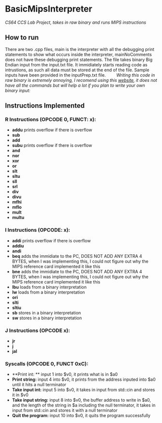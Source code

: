 # BasicMipsInterpreter
*CS64 CCS Lab Project, takes in raw binary and runs MIPS instructions*

## How to run
There are two .cpp files, main is the interpreter with all the debugging print statements to show what occurs inside the interpreter, mainNoComments does not have these debugging print statements.
The file takes binary Big Endian input from the input.txt file. It immidiately starts reading code as intrustions, as such all data must be stored at the end of the file. Sample inputs have been provided in the inputPrep.txt file. 
&nbsp;&nbsp;&nbsp;&nbsp;&nbsp;&nbsp;&nbsp; *Writing this code in raw binary is extremely annoying, I recomend using this [website](https://mips-converter.jeffsieu.com/), it does not have all the commands but will help a lot if you plan to write your own binary input:*

## Instructions Implemented

### R Instructions (OPCODE 0, FUNCT: x):

- **addu** prints overflow if there is overflow
- **sub**
- **add**
- **subu** prints overflow if there is overflow
- **and**
- **nor**
- **xor**
- **or**
- **slt**
- **sltu**
- **sll**
- **srl**
- **div**
- **divu**
- **mfhi**
- **mflo**
- **mult**
- **multu**

### I Instructions (OPCODE: x):

- **addi** prints overflow if there is overflow
- **addiu**
- **andi**
- **beq** adds the immidiate to the PC, DOES NOT ADD ANY EXTRA 4 BYTES, when I was implementing this, I could not figure out why the MIPS reference card implemented it like this
- **bne** adds the immidiate to the PC, DOES NOT ADD ANY EXTRA 4 BYTES, when I was implementing this, I could not figure out why the MIPS reference card implemented it like this
- **lbu** loads from a binary interpretation
- **lw** loads from a binary interpretation
- **ori**
- **slti**
- **sltiu**
- **sb** stores in a binary interpretation
- **sw** stores in a binary interpretation

### J Instructions (OPCODE x):

- **jr**
- **j** 
- **jal**

### Syscalls (OPCODE 0, FUNCT 0xC):
- **Print int: ** input 1 into $v0, it prints what is in $a0
- **Print string:** input 4 into $v0, it prints from the address inputed into $a0 until it hits a null terminator
- **Take input int:** input 5 into $v0, it takes in input from std::cin and stores it in $v0
- **Take input string:** input 8 into $v0, the buffer address to write in $a0, and the length of the string in $a including the null terminator, it takes in input from std::cin and stores it with a null terminator
- **Quit the program:** input 10 into $v0, it quits the program successfully
